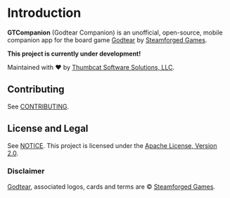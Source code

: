 # Introduction

**GTCompanion** (Godtear Companion) is an unofficial, open-source, mobile companion app for the board game [Godtear](https://steamforged.com/godtear) by [Steamforged Games](https://steamforged.com/).  

**This project is currently under development!**

Maintained with :heart: by [Thumbcat Software Solutions, LLC](https://thumbcat.io/).

## Contributing

See [CONTRIBUTING](CONTRIBUTING.md).  

## License and Legal

See [NOTICE](NOTICE.md). This project is licensed under the [Apache License, Version 2.0](LICENSE).  

### Disclaimer

[Godtear](https://steamforged.com/godtear), associated logos, cards and terms are © [Steamforged Games](https://steamforged.com/).  